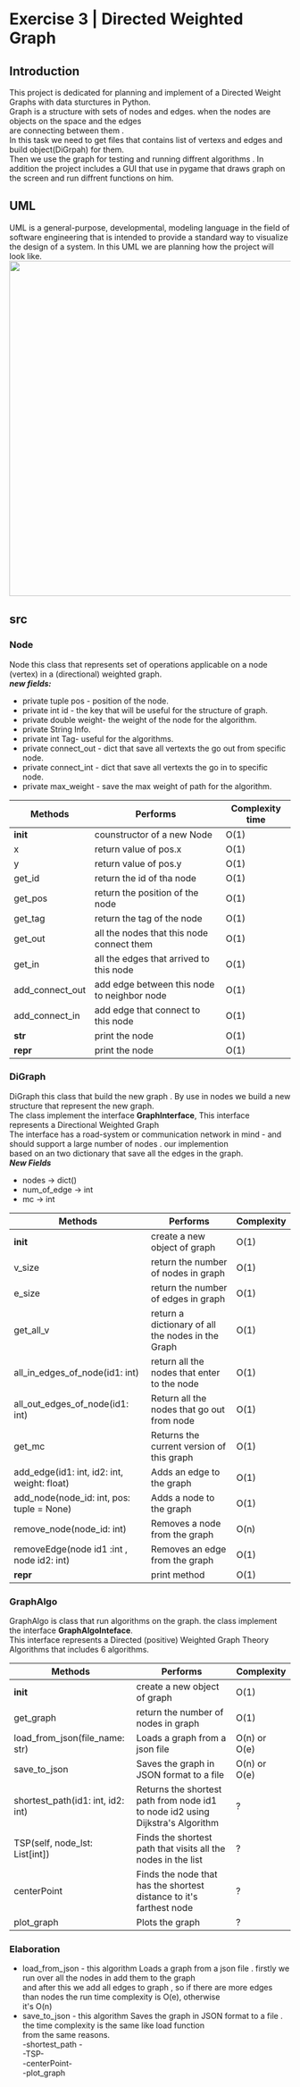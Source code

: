  # Exercise 3 | Directed Weighted Graph 
 ## Introduction
 This project is dedicated for planning and implement of a Directed Weight Graphs with data sturctures in Python. <br/>
Graph is a structure with sets of nodes and edges. when the nodes are objects on the space and the edges <br/>
are connecting between them .<br/>
In this task we need to get files that contains list of vertexs and edges and build object(DiGrpah) for them. <br/>
Then we use the graph for testing and running diffrent algorithms .
In addition the project includes a GUI that use in pygame that draws graph on the screen and run diffrent functions 
on him. <br/>
## UML
UML is a general-purpose, developmental, modeling language in the field of software
engineering that is intended to provide a standard way to visualize the design of a system.
In this UML we are planning how the project will look like. <br/>
<img src="https://user-images.githubusercontent.com/93033782/147382525-ed711383-c9ef-4b92-88f2-72eec7ce0700.jpeg" width="600"> <br/>
## src 
### Node
Node this class that represents  set of operations applicable on a node (vertex) in a (directional) weighted graph.<br/>
 ***new fields:*** <br/>
- private tuple pos - position of the node.
- private int id - the key that will be useful for the structure of graph.
- private double weight- the weight of the node for the algorithm.
- private String Info.
- private int Tag- useful for the algorithms.
- private connect_out - dict that save all vertexts the go out from specific node.
- private connect_int - dict that save all vertexts the go in to specific node.
-  private max_weight - save the max weight of path for the algorithm.    <br/>

 Methods       | Performs | Complexity time 
--------------------------|----------------------|--------
__init__ | counstructor of a new Node | O(1)
x     | return value of pos.x | O(1)
y      | return value of pos.y | O(1)
get_id      | return the id of tha node | O(1)
get_pos                  | return the position of the node | O(1)
get_tag             | return the tag of the node | O(1)
get_out| all the nodes that this node connect them | O(1)
get_in                | all the edges that arrived to this node | O(1)
add_connect_out       | add edge between this node to neighbor node | O(1)
add_connect_in           | add edge that connect to this node | O(1)
__str__         | print the node | O(1)
__repr__                  | print the node | O(1)  <br/>
### DiGraph
DiGraph this class that build the new graph . By use in nodes  we build a new structure that represent the new graph. <br/>
The class implement the interface **GraphInterface**, This interface represents a Directional Weighted Graph <br/>
The interface has a road-system or communication network in mind - and should support a large number of nodes . our implemention <br/>
based on an two dictionary that save all the edges in the graph. <br/>
***New Fields*** <br/>
- nodes -> dict()
- num_of_edge -> int
- mc -> int <br/>

 Methods       | Performs | Complexity
--------------------------|-----------------------------------------|---------
__init__ | create a new object of graph | O(1)
v_size| return the number of nodes in graph |O(1)
e_size               | return the number of edges in graph |O(1)
get_all_v     | return a dictionary of all the nodes in the Graph |O(1)
all_in_edges_of_node(id1: int)           | return all the nodes that enter to the node |O(1)
all_out_edges_of_node(id1: int)  | Return all the nodes that go out from node |O(1)
get_mc                            |Returns the current version of this graph | O(1)
add_edge(id1: int, id2: int, weight: float)                    | Adds an edge to the graph  | O(1)
add_node(node_id: int, pos: tuple = None)         | Adds a node to the graph | O(1)
remove_node(node_id: int)           |  Removes a node from the graph  | O(n)
removeEdge(node id1 :int  , node id2: int) |  Removes an edge from the graph| O(1)
__repr__ |  print method | O(1)  <br/>

### GraphAlgo
GraphAlgo is class that run algorithms on the graph. the class implement the interface **GraphAlgoInteface**.<br/>
This interface represents a Directed (positive) Weighted Graph Theory Algorithms that includes 6 algorithms. <br/>


 Methods       | Performs | Complexity
--------------------------|-----------------------------------------|---------
__init__ | create a new object of graph | O(1)
get_graph| return the number of nodes in graph | O(1)
load_from_json(file_name: str)               | Loads a graph from a json file | O(n) or O(e)
save_to_json     | Saves the graph in JSON format to a file |O(n) or O(e)
shortest_path(id1: int, id2: int)           | Returns the shortest path from node id1 to node id2 using Dijkstra's Algorithm | ?
TSP(self, node_lst: List[int])  | Finds the shortest path that visits all the nodes in the list | ?
centerPoint               |Finds the node that has the shortest distance to it's farthest node | ?
plot_graph                    | Plots the graph  | ?   <br/>

### Elaboration
- load_from_json - this algorithm Loads a graph from a json file . firstly we run over all the nodes in add them to the graph <br/>
and after this we add all edges to graph , so if there are more edges than nodes the run time complexity is O(e), otherwise <br/>
it's O(n) <br/>
- save_to_json - this algorithm Saves the graph in JSON format to a file . the time complexity is the same like load function <br/>
from the same reasons. <br/>
-shortest_path - <br/>
-TSP-  <br/>
-centerPoint-   <br/>
-plot_graph <br/>

